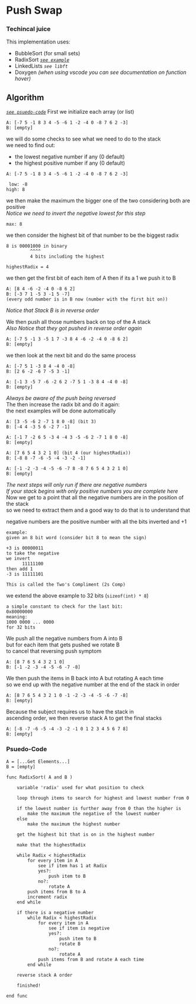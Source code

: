 # Push Swap
### Techincal juice
This implementation uses:
* BubbleSort (for small sets)
* RadixSort [*`see example`*](#algorithm)
* LinkedLists *`see libft`*
* Doxygen
	*(when using vscode you can see documentation on function hover)*

## Algorithm
[*`see psuedo-code`*](#psuedo-code)
First we initialize each array (or list)
```
A: [-7 5 -1 8 3 4 -5 -6 1 -2 -4 0 -8 7 6 2 -3]
B: [empty]
```
we will do some checks to see what we need to do to the stack  
we need to find out:
* the lowest negative number if any (0 default)
* the highest positive number if any (0 default)
```
A: [-7 5 -1 8 3 4 -5 -6 1 -2 -4 0 -8 7 6 2 -3]

 low: -8
high: 8
```
we then make the maximum the bigger one of the two considering both are positive  
*Notice we need to invert the negative lowest for this step*
```
max: 8
```
we then consider the highest bit of that number to be the biggest radix
```
8 is 00001000 in binary
         ^^^^
	     4 bits including the highest

highestRadix = 4
```
we then get the first bit of each item of A
then if its a 1 we push it to B
```
A: [8 4 -6 -2 -4 0 -8 6 2]
B: [-3 7 1 -5 3 -1 5 -7]
(every odd number is in B now (number with the first bit on))
```
*Notice that Stack B is in reverse order*

We then push all those numbers back on top of the A stack  
*Also Notice that they got pushed in reverse order again*
```
A: [-7 5 -1 3 -5 1 7 -3 8 4 -6 -2 -4 0 -8 6 2]
B: [empty]
```
we then look at the next bit and do the same process
```
A: [-7 5 1 -3 8 4 -4 0 -8]
B: [2 6 -2 -6 7 -5 3 -1]
```
```
A: [-1 3 -5 7 -6 -2 6 2 -7 5 1 -3 8 4 -4 0 -8]
B: [empty]
```
*Always be aware of the push being reversed*  
The then increase the radix bit and do it again:  
	the next examples will be done automatically
```
A: [3 -5 -6 2 -7 1 8 0 -8] (bit 3)
B: [-4 4 -3 5 6 -2 7 -1]
```
```
A: [-1 7 -2 6 5 -3 4 -4 3 -5 -6 2 -7 1 8 0 -8]
B: [empty]
```
```
A: [7 6 5 4 3 2 1 0] (bit 4 (our highestRadix))
B: [-8 8 -7 -6 -5 -4 -3 -2 -1]
```
```
A: [-1 -2 -3 -4 -5 -6 -7 8 -8 7 6 5 4 3 2 1 0]
B: [empty]
```
*The next steps will only run if there are negative numbers*  
*If your stack begins with only positive numbers you are complete here*  
Now we get to a point that all the negative numbers are in the position of the stack  
so we need to extract them and a good way to do that is to understand that

negative numbers are the positive number with all the bits inverted and +1
```
example:
given an 8 bit word (consider bit 8 to mean the sign)

+3 is 00000011
to take the negative
we invert
      11111100
then add 1
-3 is 11111101

This is called the Two's Compliment (2s Comp)
```
we extend the above example to 32 bits (`sizeof(int) * 8`)
```
a simple constant to check for the last bit:
0x80000000
meaning:
1000 0000 ... 0000
for 32 bits
```
We push all the negative numbers from A into B  
but for each item that gets pushed we rotate B  
to cancel that reversing push symptom
```
A: [8 7 6 5 4 3 2 1 0]
B: [-1 -2 -3 -4 -5 -6 -7 -8]
```
We then push the items in B back into A but rotating A each time  
so we end up with the negative number at the end of the stack in order
```
A: [8 7 6 5 4 3 2 1 0 -1 -2 -3 -4 -5 -6 -7 -8]
B: [empty]
```
Because the subject requires us to have the stack in  
ascending order, we then reverse stack A to get the final stacks
```
A: [-8 -7 -6 -5 -4 -3 -2 -1 0 1 2 3 4 5 6 7 8]
B: [empty]
```
### Psuedo-Code
```
A = [...Get Elements...]
B = [empty]

func RadixSort( A and B )

	variable 'radix' used for what position to check

	loop through items to search for highest and lowest number from 0

	if the lowest number is further away from 0 than the higher is
		make the maximum the negative of the lowest number
	else
		make the maximum the highest number
	
	get the highest bit that is on in the highest number

	make that the highestRadix

	while Radix < highestRadix
		for every item in A
			see if item has 1 at Radix
			yes?:
				push item to B
			no?:
				rotate A
		push items from B to A
		increment radix
	end while

	if there is a negative number
		while Radix < highestRadix
			for every item in A
				see if item is negative
				yes?:
					push item to B
					rotate B
				no?:
					rotate A
			push items from B and rotate A each time
		end while

	reverse stack A order

	finished!

end func
```
